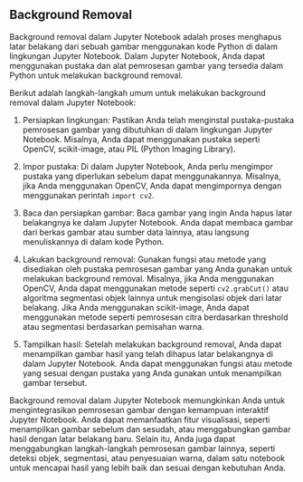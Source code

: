 
## Background Removal

Background removal dalam Jupyter Notebook adalah proses menghapus latar belakang dari sebuah gambar menggunakan kode Python di dalam lingkungan Jupyter Notebook. Dalam Jupyter Notebook, Anda dapat menggunakan pustaka dan alat pemrosesan gambar yang tersedia dalam Python untuk melakukan background removal.

Berikut adalah langkah-langkah umum untuk melakukan background removal dalam Jupyter Notebook:

1. Persiapkan lingkungan: Pastikan Anda telah menginstal pustaka-pustaka pemrosesan gambar yang dibutuhkan di dalam lingkungan Jupyter Notebook. Misalnya, Anda dapat menggunakan pustaka seperti OpenCV, scikit-image, atau PIL (Python Imaging Library).

2. Impor pustaka: Di dalam Jupyter Notebook, Anda perlu mengimpor pustaka yang diperlukan sebelum dapat menggunakannya. Misalnya, jika Anda menggunakan OpenCV, Anda dapat mengimpornya dengan menggunakan perintah `import cv2`.

3. Baca dan persiapkan gambar: Baca gambar yang ingin Anda hapus latar belakangnya ke dalam Jupyter Notebook. Anda dapat membaca gambar dari berkas gambar atau sumber data lainnya, atau langsung menuliskannya di dalam kode Python.

4. Lakukan background removal: Gunakan fungsi atau metode yang disediakan oleh pustaka pemrosesan gambar yang Anda gunakan untuk melakukan background removal. Misalnya, jika Anda menggunakan OpenCV, Anda dapat menggunakan metode seperti `cv2.grabCut()` atau algoritma segmentasi objek lainnya untuk mengisolasi objek dari latar belakang. Jika Anda menggunakan scikit-image, Anda dapat menggunakan metode seperti pemrosesan citra berdasarkan threshold atau segmentasi berdasarkan pemisahan warna.

5. Tampilkan hasil: Setelah melakukan background removal, Anda dapat menampilkan gambar hasil yang telah dihapus latar belakangnya di dalam Jupyter Notebook. Anda dapat menggunakan fungsi atau metode yang sesuai dengan pustaka yang Anda gunakan untuk menampilkan gambar tersebut.

Background removal dalam Jupyter Notebook memungkinkan Anda untuk mengintegrasikan pemrosesan gambar dengan kemampuan interaktif Jupyter Notebook. Anda dapat memanfaatkan fitur visualisasi, seperti menampilkan gambar sebelum dan sesudah, atau menggabungkan gambar hasil dengan latar belakang baru. Selain itu, Anda juga dapat menggabungkan langkah-langkah pemrosesan gambar lainnya, seperti deteksi objek, segmentasi, atau penyesuaian warna, dalam satu notebook untuk mencapai hasil yang lebih baik dan sesuai dengan kebutuhan Anda.

